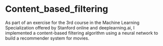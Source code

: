 # Content_based_filtering
As part of an exercise for the 3rd course in the Machine Learning Specialization offered by Stanford online and deeplearning.ai, I implemented a content-based filtering algorithm using a neural network to build a recommender system for movies.
